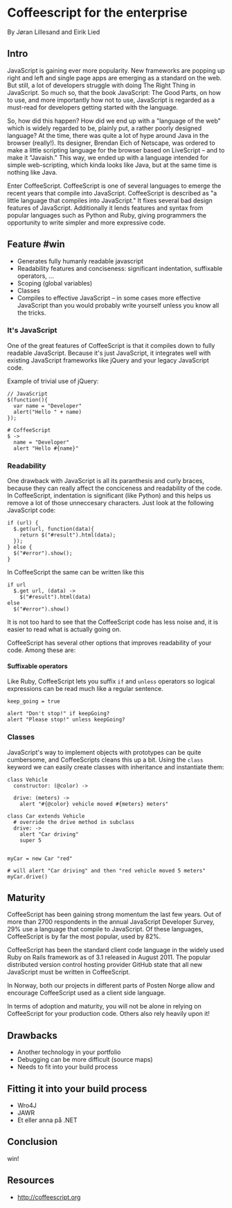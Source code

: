# Coffeescript for the enterprise
By Jøran Lillesand and Eirik Lied

## Intro

JavaScript is gaining ever more popularity. New frameworks are popping up right and left and single page apps are emerging as a standard on the web. But still, a lot of developers struggle with doing The Right Thing in JavaScript. So much so, that the book JavaScript: The Good Parts, on how to use, and more importantly how not to use, JavaScript is regarded as a must-read for developers getting started with the language.

So, how did this happen? How did we end up with a "language of the web" which is widely regarded to be, plainly put, a rather poorly designed language? At the time, there was quite a lot of hype around Java in the browser (really!). Its designer, Brendan Eich of Netscape, was ordered to make a little scripting language for the browser based on LiveScript – and to make it "Javaish." This way, we ended up with a language intended for simple web-scripting, which kinda looks like Java, but at the same time is nothing like Java.

Enter CoffeeScript. CoffeeScript is one of several languages to emerge the recent years that compile into JavaScript. CoffeeScript is described as "a little language that compiles into JavaScript." It fixes several bad design features of JavaScript. Additionally it lends features and syntax from popular languages such as Python and Ruby, giving programmers the opportunity to write simpler and more expressive code.

## Feature #win
  - Generates fully humanly readable javascript
  - Readability features and conciseness: significant indentation, suffixable operators, ...
  - Scoping (global variables)
  - Classes
  - Compiles to effective JavaScript – in some cases more effective JavaScript than you would probably write yourself unless you know all the tricks.


### It's JavaScript

One of the great features of CoffeeScript is that it compiles down to fully readable JavaScript. Because it's just JavaScript, it integrates well with existing JavaScript frameworks like jQuery and your legacy JavaScript code.

Example of trivial use of jQuery:
    
    // JavaScript
    $(function(){
      var name = "Developer"
      alert("Hello " + name)
    });

    # CoffeeScript
    $ ->
      name = "Developer"
      alert "Hello #{name}"


### Readability 

One drawback with JavaScript is all its paranthesis and curly braces, because they can really affect the conciceness and readability of the code. In CoffeeScript, indentation is significant (like Python) and this helps us remove a lot of those unneccesary characters. Just look at the following JavaScript code:

    if (url) {
      $.get(url, function(data){
        return $("#result").html(data);
      });
    } else {
      $("#error").show();
    }

In CoffeeScript the same can be written like this
  
    if url
      $.get url, (data) ->
        $("#result").html(data)
    else
      $("#error").show()

It is not too hard to see that the CoffeeScript code has less noise and, it is easier to read what is actually going on.

CoffeeScript has several other options that improves readability of your code. Among these are:

#### Suffixable operators

Like Ruby, CoffeeScript lets you suffix `if` and `unless` operators so logical expressions can be read much like a regular sentence.

    keep_going = true

    alert "Don't stop!" if keepGoing?
    alert "Please stop!" unless keepGoing?

### Classes

JavaScript's way to implement objects with prototypes can be quite cumbersome, and CoffeeScripts cleans this up a bit. Using the `class` keyword we can easily create classes with inheritance and instantiate them:

    class Vehicle
      constructor: (@color) ->

      drive: (meters) ->
        alert "#{@color} vehicle moved #{meters} meters"

    class Car extends Vehicle
      # override the drive method in subclass
      drive: ->
        alert "Car driving"
        super 5

    
    myCar = new Car "red"
    
    # will alert "Car driving" and then "red vehicle moved 5 meters"
    myCar.drive()




## Maturity

CoffeeScript has been gaining strong momentum the last few years. Out of more than 2700 respondents in the annual JavaScript Developer Survey, 29% use a language that compile to JavaScript. Of these languages, CoffeeScript is by far the most popular, used by 82%.

CoffeeScript has been the standard client code language in the widely used Ruby on Rails framework as of 3.1 released in August 2011. The popular distributed version control hosting provider GitHub state that all new JavaScript must be written in CoffeeScript.

In Norway, both our projects in different parts of Posten Norge allow and encourage CoffeeScript used as a client side language.

In terms of adoption and maturity, you will not be alone in relying on CoffeeScript for your production code. Others also rely heavily upon it!

## Drawbacks
  - Another technology in your portfolio
  - Debugging can be more difficult (source maps)
  - Needs to fit into your build process

## Fitting it into your build process
  - Wro4J
  - JAWR
  - Et eller anna på .NET

## Conclusion
win!

## Resources
  - http://coffeescript.org
